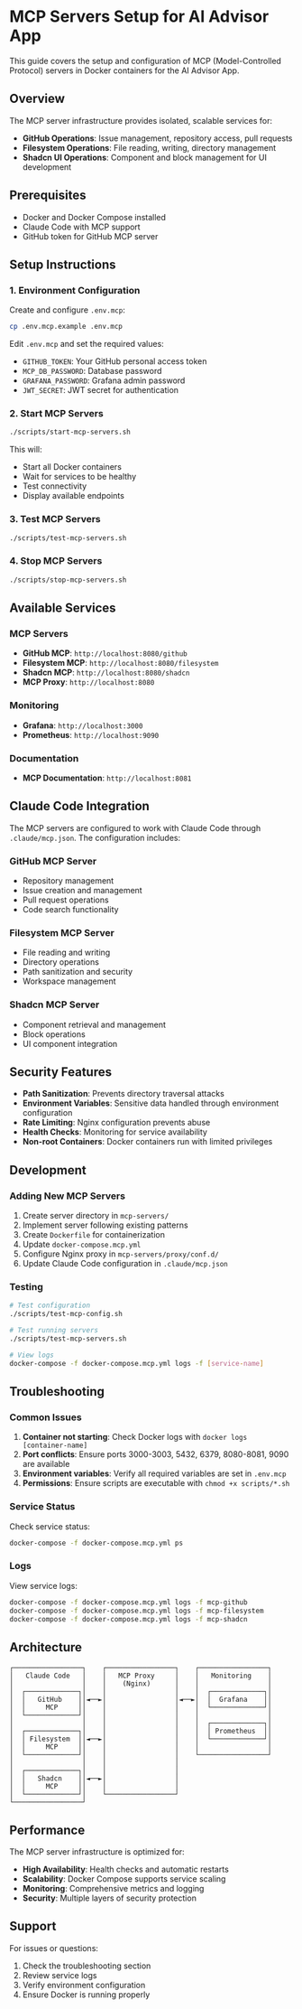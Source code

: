 # MCP Servers Setup for AI Advisor App

This guide covers the setup and configuration of MCP (Model-Controlled Protocol) servers in Docker containers for the AI Advisor App.

## Overview

The MCP server infrastructure provides isolated, scalable services for:
- **GitHub Operations**: Issue management, repository access, pull requests
- **Filesystem Operations**: File reading, writing, directory management
- **Shadcn UI Operations**: Component and block management for UI development

## Prerequisites

- Docker and Docker Compose installed
- Claude Code with MCP support
- GitHub token for GitHub MCP server

## Setup Instructions

### 1. Environment Configuration

Create and configure `.env.mcp`:

```bash
cp .env.mcp.example .env.mcp
```

Edit `.env.mcp` and set the required values:
- `GITHUB_TOKEN`: Your GitHub personal access token
- `MCP_DB_PASSWORD`: Database password
- `GRAFANA_PASSWORD`: Grafana admin password
- `JWT_SECRET`: JWT secret for authentication

### 2. Start MCP Servers

```bash
./scripts/start-mcp-servers.sh
```

This will:
- Start all Docker containers
- Wait for services to be healthy
- Test connectivity
- Display available endpoints

### 3. Test MCP Servers

```bash
./scripts/test-mcp-servers.sh
```

### 4. Stop MCP Servers

```bash
./scripts/stop-mcp-servers.sh
```

## Available Services

### MCP Servers
- **GitHub MCP**: `http://localhost:8080/github`
- **Filesystem MCP**: `http://localhost:8080/filesystem`
- **Shadcn MCP**: `http://localhost:8080/shadcn`
- **MCP Proxy**: `http://localhost:8080`

### Monitoring
- **Grafana**: `http://localhost:3000`
- **Prometheus**: `http://localhost:9090`

### Documentation
- **MCP Documentation**: `http://localhost:8081`

## Claude Code Integration

The MCP servers are configured to work with Claude Code through `.claude/mcp.json`. The configuration includes:

### GitHub MCP Server
- Repository management
- Issue creation and management
- Pull request operations
- Code search functionality

### Filesystem MCP Server
- File reading and writing
- Directory operations
- Path sanitization and security
- Workspace management

### Shadcn MCP Server
- Component retrieval and management
- Block operations
- UI component integration

## Security Features

- **Path Sanitization**: Prevents directory traversal attacks
- **Environment Variables**: Sensitive data handled through environment configuration
- **Rate Limiting**: Nginx configuration prevents abuse
- **Health Checks**: Monitoring for service availability
- **Non-root Containers**: Docker containers run with limited privileges

## Development

### Adding New MCP Servers

1. Create server directory in `mcp-servers/`
2. Implement server following existing patterns
3. Create `Dockerfile` for containerization
4. Update `docker-compose.mcp.yml`
5. Configure Nginx proxy in `mcp-servers/proxy/conf.d/`
6. Update Claude Code configuration in `.claude/mcp.json`

### Testing

```bash
# Test configuration
./scripts/test-mcp-config.sh

# Test running servers
./scripts/test-mcp-servers.sh

# View logs
docker-compose -f docker-compose.mcp.yml logs -f [service-name]
```

## Troubleshooting

### Common Issues

1. **Container not starting**: Check Docker logs with `docker logs [container-name]`
2. **Port conflicts**: Ensure ports 3000-3003, 5432, 6379, 8080-8081, 9090 are available
3. **Environment variables**: Verify all required variables are set in `.env.mcp`
4. **Permissions**: Ensure scripts are executable with `chmod +x scripts/*.sh`

### Service Status

Check service status:
```bash
docker-compose -f docker-compose.mcp.yml ps
```

### Logs

View service logs:
```bash
docker-compose -f docker-compose.mcp.yml logs -f mcp-github
docker-compose -f docker-compose.mcp.yml logs -f mcp-filesystem
docker-compose -f docker-compose.mcp.yml logs -f mcp-shadcn
```

## Architecture

```
┌─────────────────┐    ┌─────────────────┐    ┌─────────────────┐
│   Claude Code   │    │   MCP Proxy     │    │   Monitoring    │
│                 │    │    (Nginx)      │    │                 │
│  ┌─────────────┐│    │                 │    │  ┌─────────────┐│
│  │   GitHub    ││◄──►│                 │◄──►│  │  Grafana    ││
│  │     MCP     ││    │                 │    │  └─────────────┘│
│  └─────────────┘│    │                 │    │                 │
│                 │    │                 │    │  ┌─────────────┐│
│  ┌─────────────┐│    │                 │    │  │ Prometheus  ││
│  │ Filesystem  ││◄──►│                 │    │  └─────────────┘│
│  │     MCP     ││    │                 │    │                 │
│  └─────────────┘│    │                 │    └─────────────────┘
│                 │    │                 │
│  ┌─────────────┐│    │                 │
│  │   Shadcn    ││◄──►│                 │
│  │     MCP     ││    │                 │
│  └─────────────┘│    └─────────────────┘
└─────────────────┘
```

## Performance

The MCP server infrastructure is optimized for:
- **High Availability**: Health checks and automatic restarts
- **Scalability**: Docker Compose supports service scaling
- **Monitoring**: Comprehensive metrics and logging
- **Security**: Multiple layers of security protection

## Support

For issues or questions:
1. Check the troubleshooting section
2. Review service logs
3. Verify environment configuration
4. Ensure Docker is running properly